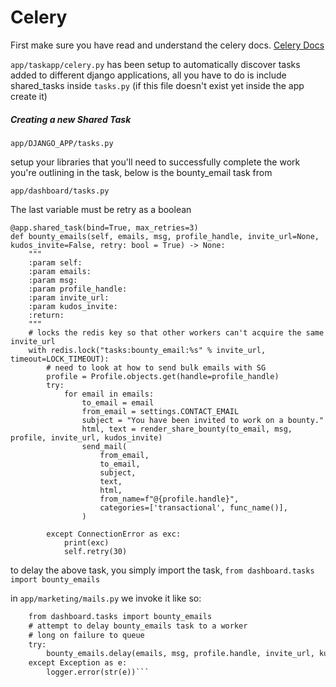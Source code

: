 # Celery 

First make sure you have read and understand the celery docs. [Celery Docs](https://celery.readthedocs.io/en/latest/getting-started/introduction.html)


`app/taskapp/celery.py` has been setup to automatically discover tasks added to different django applications, all you have to do is include shared_tasks inside `tasks.py` (if this file doesn't exist yet inside the app create it) 

##### Creating a new Shared Task
`app/DJANGO_APP/tasks.py`

setup your libraries that you'll need to successfully complete the work you're outlining in the task, below is the bounty_email task from 

`app/dashboard/tasks.py`



The last variable must be retry as a boolean
```
@app.shared_task(bind=True, max_retries=3)
def bounty_emails(self, emails, msg, profile_handle, invite_url=None, kudos_invite=False, retry: bool = True) -> None:
    """
    :param self:
    :param emails:
    :param msg:
    :param profile_handle:
    :param invite_url:
    :param kudos_invite:
    :return:
    """
    # locks the redis key so that other workers can't acquire the same invite_url
    with redis.lock("tasks:bounty_email:%s" % invite_url, timeout=LOCK_TIMEOUT):
        # need to look at how to send bulk emails with SG
        profile = Profile.objects.get(handle=profile_handle) 
        try:
            for email in emails:
                to_email = email
                from_email = settings.CONTACT_EMAIL
                subject = "You have been invited to work on a bounty."
                html, text = render_share_bounty(to_email, msg, profile, invite_url, kudos_invite)
                send_mail(
                    from_email,
                    to_email,
                    subject,
                    text,
                    html,
                    from_name=f"@{profile.handle}",
                    categories=['transactional', func_name()],
                )

        except ConnectionError as exc:
            print(exc)
            self.retry(30)
```


to delay the above task, you simply import the task, `from dashboard.tasks import bounty_emails`

in `app/marketing/mails.py` we invoke it like so:

```def share_bounty(emails, msg, profile, invite_url=None, kudos_invite=False):
    from dashboard.tasks import bounty_emails
    # attempt to delay bounty_emails task to a worker
    # long on failure to queue
    try:
        bounty_emails.delay(emails, msg, profile.handle, invite_url, kudos_invite)
    except Exception as e:
        logger.error(str(e))```
